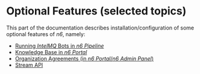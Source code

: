 # Optional Features (selected topics)

This part of the documentation describes installation/configuration of
some optional features of *n6*, namely:

* [Running *IntelMQ* Bots in *n6 Pipeline*](intelmq/index.md)
* [Knowledge Base in *n6 Portal*](knowledge_base/index.md)
* [Organization Agreements (in *n6 Portal*/*n6 Admin Panel*)](optional_agreements/index.md)
* [Stream API](streamapi/docker.md)
